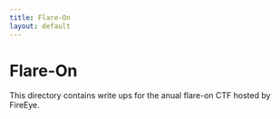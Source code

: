 ```yaml
---
title: Flare-On
layout: default
---
```


# Flare-On

This directory contains write ups for the anual flare-on CTF hosted by FireEye.
